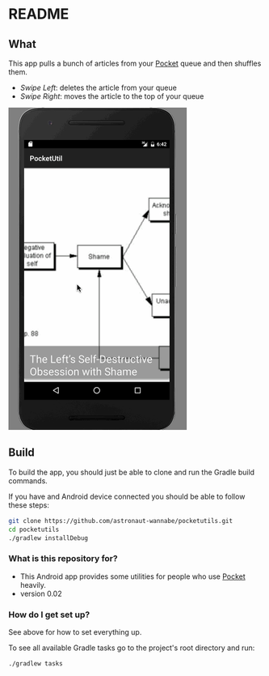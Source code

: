 # README #
## What
This app pulls a bunch of articles from your [Pocket][0] queue and then shuffles them. 
- *Swipe Left*: deletes the article from your queue
- *Swipe Right*: moves the article to the top of your queue

![gif][1]

## Build

To build the app, you should just be able to clone and run the Gradle build commands.

If you have and Android device connected you should be able to follow these steps:

```bash
git clone https://github.com/astronaut-wannabe/pocketutils.git
cd pocketutils
./gradlew installDebug
```

### What is this repository for? ###

* This Android app provides some utilities for people who use [Pocket][0] heavily.
* version 0.02

### How do I get set up? ###

See above for how to set everything up.

To see all available Gradle tasks go to the project's root directory and run:

```bash
./gradlew tasks
```

[0]:https://getpocket.com/about
[1]:https://raw.githubusercontent.com/astronaut-wannabe/pocketutils/master/pocketutil.gif
